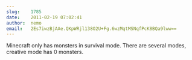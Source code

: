 ```yaml
---
slug:    1785
date:    2011-02-19 07:02:41
author:  nemo
email:   2Es7iwzBjAAe.QKpWRjl138O2U+Fg.6wzMqtMSNqfPcK8BQa9lww==
---
```


Minecraft only has monsters in survival mode.  There are several
modes, creative mode has 0 monsters.
